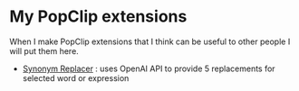 # My PopClip extensions
When I make PopClip extensions that I think can be useful to other people I will put them here.

- [Synonym Replacer]([url](https://github.com/josephtribulat/popclip/synonym_replacer/)) : uses OpenAI API to provide 5 replacements for selected word or expression
